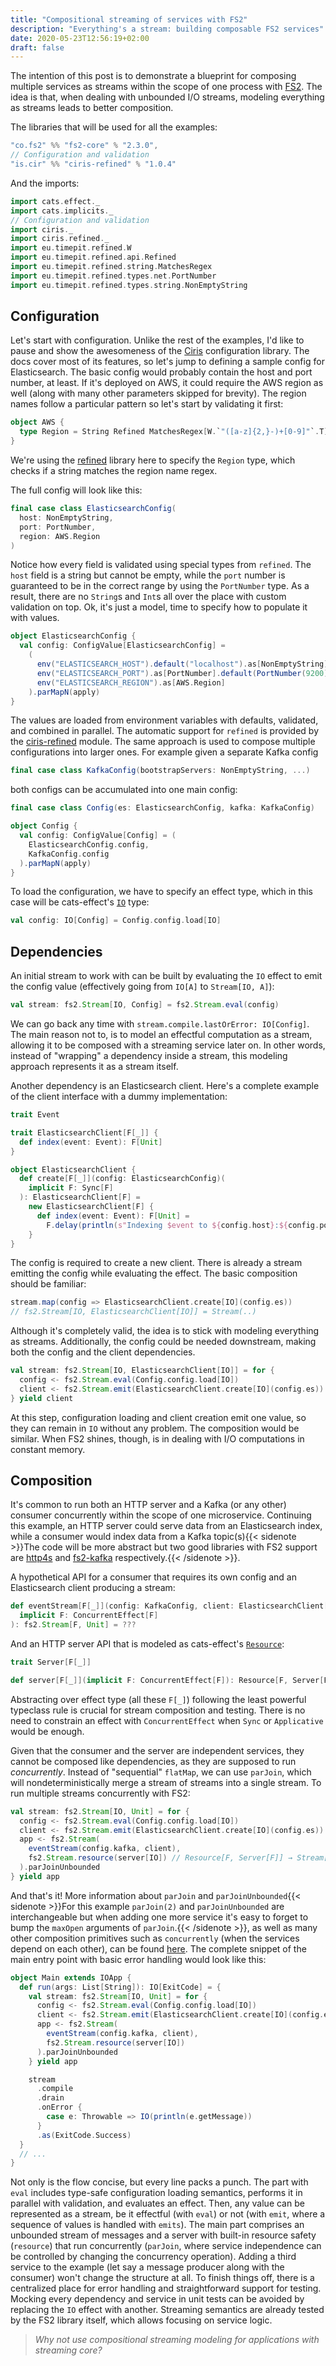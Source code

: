 ```yaml
---
title: "Compositional streaming of services with FS2"
description: "Everything's a stream: building composable FS2 services"
date: 2020-05-23T12:56:19+02:00
draft: false
---
```


The intention of this post is to demonstrate a blueprint for composing multiple services as streams within the scope of one process with [FS2](https://fs2.io). The idea is that, when dealing with unbounded I/O streams, modeling everything as streams leads to better composition.

The libraries that will be used for all the examples:

```scala
"co.fs2" %% "fs2-core" % "2.3.0",
// Configuration and validation
"is.cir" %% "ciris-refined" % "1.0.4"
```

And the imports:

```scala
import cats.effect._
import cats.implicits._
// Configuration and validation
import ciris._
import ciris.refined._
import eu.timepit.refined.W
import eu.timepit.refined.api.Refined
import eu.timepit.refined.string.MatchesRegex
import eu.timepit.refined.types.net.PortNumber
import eu.timepit.refined.types.string.NonEmptyString
```

## Configuration
Let's start with configuration. Unlike the rest of the examples, I'd like to pause and show the awesomeness of the [Ciris](https://cir.is/) configuration library. The docs cover most of its features, so let's jump to defining a sample config for Elasticsearch. The basic config would probably contain the host and port number, at least. If it's deployed on AWS, it could require the AWS region as well (along with many other parameters skipped for brevity). The region names follow a particular pattern so let's start by validating it first:

```scala
object AWS {
  type Region = String Refined MatchesRegex[W.`"([a-z]{2,}-)+[0-9]"`.T]
}
```

We're using the [refined](https://github.com/fthomas/refined) library here to specify the `Region` type, which checks if a string matches the region name regex.

The full config will look like this:

```scala
final case class ElasticsearchConfig(
  host: NonEmptyString,
  port: PortNumber,
  region: AWS.Region
)
```

Notice how every field is validated using special types from `refined`. The `host` field is a string but cannot be empty, while the `port` number is guaranteed to be in the correct range by using the `PortNumber` type. As a result, there are no `String`s and `Int`s all over the place with custom validation on top. Ok, it's just a model, time to specify how to populate it with values.

```scala
object ElasticsearchConfig {
  val config: ConfigValue[ElasticsearchConfig] =
    (
      env("ELASTICSEARCH_HOST").default("localhost").as[NonEmptyString],
      env("ELASTICSEARCH_PORT").as[PortNumber].default(PortNumber(9200)),
      env("ELASTICSEARCH_REGION").as[AWS.Region]
    ).parMapN(apply)
}
```

The values are loaded from environment variables with defaults, validated, and combined in parallel. The automatic support for `refined` is provided by the  [ciris-refined](https://cir.is/docs/modules#refined) module. The same approach is used to compose multiple configurations into larger ones. For example given a separate Kafka config

```scala
final case class KafkaConfig(bootstrapServers: NonEmptyString, ...)
```

both configs can be accumulated into one main config:

```scala
final case class Config(es: ElasticsearchConfig, kafka: KafkaConfig)

object Config {
  val config: ConfigValue[Config] = (
    ElasticsearchConfig.config,
    KafkaConfig.config
  ).parMapN(apply)
}
```

To load the configuration, we have to specify an effect type, which in this case will be cats-effect's [`IO`](https://typelevel.org/cats-effect/docs/2.x/datatypes/io) type:

```scala
val config: IO[Config] = Config.config.load[IO]
```

## Dependencies
An initial stream to work with can be built by evaluating the `IO` effect to emit the config value (effectively going from `IO[A]` to `Stream[IO, A]`):

```scala
val stream: fs2.Stream[IO, Config] = fs2.Stream.eval(config)
```

We can go back any time with `stream.compile.lastOrError: IO[Config]`. The main reason not to, is to model an effectful computation as a stream, allowing it to be composed with a streaming service later on. In other words, instead of "wrapping" a dependency inside a stream, this modeling approach represents it as a stream itself.

Another dependency is an Elasticsearch client. Here's a complete example of the client interface with a dummy implementation:

```scala
trait Event

trait ElasticsearchClient[F[_]] {
  def index(event: Event): F[Unit]
}

object ElasticsearchClient {
  def create[F[_]](config: ElasticsearchConfig)(
    implicit F: Sync[F]
  ): ElasticsearchClient[F] =
    new ElasticsearchClient[F] {
      def index(event: Event): F[Unit] =
        F.delay(println(s"Indexing $event to ${config.host}:${config.port}"))
    }
}
```

The config is required to create a new client. There is already a stream emitting the config while evaluating the effect. The basic composition should be familiar:

```scala
stream.map(config => ElasticsearchClient.create[IO](config.es))
// fs2.Stream[IO, ElasticsearchClient[IO]] = Stream(..)
```

Although it's completely valid, the idea is to stick with modeling everything as streams. Additionally, the config could be needed downstream, making both the config and the client dependencies.

```scala
val stream: fs2.Stream[IO, ElasticsearchClient[IO]] = for {
  config <- fs2.Stream.eval(Config.config.load[IO])
  client <- fs2.Stream.emit(ElasticsearchClient.create[IO](config.es))
} yield client
```

At this step, configuration loading and client creation emit one value, so they can remain in `IO` without any problem. The composition would be similar. When FS2 shines, though, is in dealing with I/O computations in constant memory.

## Composition
It's common to run both an HTTP server and a Kafka (or any other) consumer concurrently within the scope of one microservice. Continuing this example, an HTTP server could serve data from an Elasticsearch index, while a consumer would index data from a Kafka topic(s){{< sidenote >}}The code will be more abstract but two good libraries with FS2 support are [http4s](https://http4s.org/) and [fs2-kafka](https://fd4s.github.io/fs2-kafka/) respectively.{{< /sidenote >}}.

A hypothetical API for a consumer that requires its own config and an Elasticsearch client producing a stream:

```scala
def eventStream[F[_]](config: KafkaConfig, client: ElasticsearchClient[F])(
  implicit F: ConcurrentEffect[F]
): fs2.Stream[F, Unit] = ???
```

And an HTTP server API that is modeled as cats-effect's [`Resource`](https://typelevel.org/cats-effect/docs/2.x/datatypes/resource):

```scala
trait Server[F[_]]

def server[F[_]](implicit F: ConcurrentEffect[F]): Resource[F, Server[F]] = ???
```

Abstracting over effect type (all these `F[_]`) following the least powerful typeclass rule is crucial for stream composition and testing. There is no need to constrain an effect with `ConcurrentEffect` when `Sync` or `Applicative` would be enough.

Given that the consumer and the server are independent services, they cannot be composed like dependencies, as they are supposed to run *concurrently*. Instead of "sequential" `flatMap`, we can use `parJoin`, which will nondeterministically merge a stream of streams into a single stream. To run multiple streams concurrently with FS2:

```scala {hl_lines=7}
val stream: fs2.Stream[IO, Unit] = for {
  config <- fs2.Stream.eval(Config.config.load[IO])
  client <- fs2.Stream.emit(ElasticsearchClient.create[IO](config.es))
  app <- fs2.Stream(
    eventStream(config.kafka, client),
    fs2.Stream.resource(server[IO]) // Resource[F, Server[F]] → Stream[F, Server[F]]
  ).parJoinUnbounded
} yield app
```

And that's it! More information about `parJoin` and `parJoinUnbounded`{{< sidenote >}}For this example `parJoin(2)` and `parJoinUnbounded` are interchangeable but when adding one more service it's easy to forget to bump the `maxOpen` arguments of `parJoin`.{{< /sidenote >}}, as well as many other composition primitives such as `concurrently` (when the services depend on each other), can be found [here](https://s01.oss.sonatype.org/service/local/repositories/releases/archive/co/fs2/fs2-core_2.12/2.3.0/fs2-core_2.12-2.3.0-javadoc.jar/!/fs2/Stream.html). The complete snippet of the main entry point with basic error handling would look like this:

```scala
object Main extends IOApp {
  def run(args: List[String]): IO[ExitCode] = {
    val stream: fs2.Stream[IO, Unit] = for {
      config <- fs2.Stream.eval(Config.config.load[IO])
      client <- fs2.Stream.emit(ElasticsearchClient.create[IO](config.es))
      app <- fs2.Stream(
        eventStream(config.kafka, client),
        fs2.Stream.resource(server[IO])
      ).parJoinUnbounded
    } yield app

    stream
      .compile
      .drain
      .onError {
        case e: Throwable => IO(println(e.getMessage))
      }
      .as(ExitCode.Success)
  }
  // ...
}
```

Not only is the flow concise, but every line packs a punch. The part with `eval` includes type-safe configuration loading semantics, performs it in parallel with validation, and evaluates an effect. Then, any value can be represented as a stream, be it effectful (with `eval`) or not (with `emit`, where a sequence of values is handled with `emits`). The main part comprises an unbounded stream of messages and a server with built-in resource safety (`resource`) that run concurrently (`parJoin`, where service independence can be controlled by changing the concurrency operation). Adding a third service to the example (let say a message producer along with the consumer) won't change the structure at all. To finish things off, there is a centralized place for error handling and straightforward support for testing. Mocking every dependency and service in unit tests can be avoided by replacing the `IO` effect with another. Streaming semantics are already tested by the FS2 library itself, which allows focusing on service logic.

> *Why not use compositional streaming modeling for applications with streaming core?*
